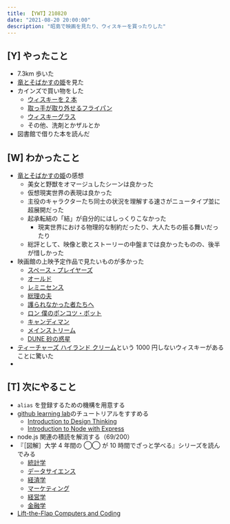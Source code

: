 ```yaml
---
title: 【YWT】210820
date: "2021-08-20 20:00:00"
description: "昭島で映画を見たり、ウィスキーを買ったりした"
---
```


## [Y] やったこと

- 7.3km 歩いた
- [竜とそばかすの姫](https://twitter.com/camomile_cafe/status/1428542913831608324?s=20)を見た
- カインズで買い物をした
  - [ウィスキーを 2 本](https://twitter.com/camomile_cafe/status/1428592668116873219?s=20)
  - [取っ手が取り外せるフライパン](https://twitter.com/camomile_cafe/status/1428598903532756994?s=20)
  - [ウィスキーグラス](https://twitter.com/camomile_cafe/status/1428604089483464704?s=20)
  - その他、洗剤とかザルとか
- 図書館で借りた本を読んだ

## [W] わかったこと

- [竜とそばかすの姫](https://twitter.com/camomile_cafe/status/1428542913831608324?s=20)の感想
  - 美女と野獣をオマージュしたシーンは良かった
  - 仮想現実世界の表現は良かった
  - 主役のキャラクターたち同士の状況を理解する速さがニュータイプ並に超展開だった
  - 起承転結の「結」が自分的にはしっくりこなかった
    - 現実世界における物理的な制約だったり、大人たちの振る舞いだったり
  - 総評として、映像と歌とストーリーの中盤までは良かったものの、後半が惜しかった
- 映画館の上映予定作品で見たいものが多かった
  - [スペース・プレイヤーズ](https://wwws.warnerbros.co.jp/space-players/)
  - [オールド](https://old-movie.jp/)
  - [レミニセンス](https://wwws.warnerbros.co.jp/reminiscence-movie/index.html)
  - [総理の夫](https://first-gentleman.jp/)
  - [護られなかった者たちへ](https://movies.shochiku.co.jp/mamorare/)
  - [ロン 僕のポンコツ・ボット](https://www.20thcenturystudios.jp/movie/ron.html)
  - [キャンディマン](https://www.universalpictures.jp/micro/candyman)
  - [メインストリーム](https://happinet-phantom.com/mainstream/)
  - [DUNE 砂の惑星](https://wwws.warnerbros.co.jp/dune-movie/)
- [ティーチャーズ ハイランド クリーム](https://www.amazon.co.jp/dp/B001TP4S26)という 1000 円しないウィスキーがあることに驚いた
-

## [T] 次にやること

- `alias` を登録するための機構を用意する
- [github learning lab](https://lab.github.com/githubtraining)のチュートリアルをすすめる
  - [Introduction to Design Thinking](https://lab.github.com/githubtraining/introduction-to-design-thinking)
  - [Introduction to Node with Express](https://lab.github.com/everydeveloper/introduction-to-node-with-express)
- node.js 関連の積読を解消する（69/200）
- 『［図解］大学 4 年間の ◯◯ が 10 時間でざっと学べる』シリーズを読んでみる
  - [統計学](https://www.amazon.co.jp/dp/B07PXB4NN9)
  - [データサイエンス](https://www.amazon.co.jp/dp/B07XNW3TQM)
  - [経済学](https://www.amazon.co.jp/dp/B01KNLFHH6)
  - [マーケティング](https://www.amazon.co.jp/dp/B07BNC2SV3)
  - [経営学](https://www.amazon.co.jp/dp/B071SKDF3L)
  - [金融学](https://www.amazon.co.jp/dp/B07BB6Z7FW)
- [Lift-the-Flap Computers and Coding](https://www.amazon.co.jp/dp/1409591514)

<!-- https://twitter.com/camomile_cafe/status/1428673735448424449?s=20 -->
